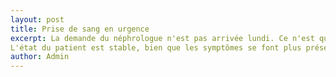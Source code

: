 ```yaml
---
layout: post
title: Prise de sang en urgence
excerpt: La demande du néphrologue n'est pas arrivée lundi. Ce n'est qu'au rappel de l'infirmière du service de néphrologie vers 9H qu'on apprend la demande. Celle-ci est faite dans la foulée à domicile.
L'état du patient est stable, bien que les symptômes se font plus présents. Fatigue, essouflement, fièvre, migraine plus ou moins présents.
author: Admin
---
```


